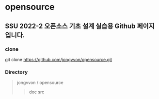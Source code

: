 # opensource

## SSU 2022-2 오픈소스 기초 설계 실습용 Github 페이지입니다.

### clone

  git clone https://github.com/jongvvon/opensource.git

### Directory
> jongvvon / opensource
> > doc
> > src
